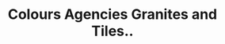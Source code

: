 ---
title: "Colours Agencies Granites and Tiles.."
url: /pathanamthitta/colours-agencies-granites-and-tiles/
shop: Fliesen
---